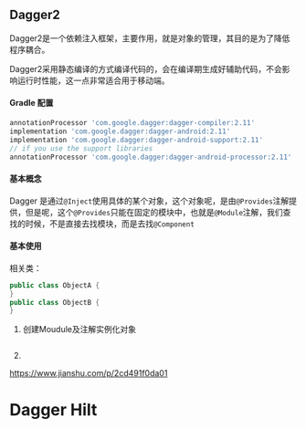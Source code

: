 ## Dagger2

Dagger2是一个依赖注入框架，主要作用，就是对象的管理，其目的是为了降低程序耦合。

Dagger2采用静态编译的方式编译代码的，会在编译期生成好辅助代码，不会影响运行时性能，这一点非常适合用于移动端。

#### Gradle 配置

```groovy
annotationProcessor 'com.google.dagger:dagger-compiler:2.11' 
implementation 'com.google.dagger:dagger-android:2.11'
implementation 'com.google.dagger:dagger-android-support:2.11'
// if you use the support libraries
annotationProcessor 'com.google.dagger:dagger-android-processor:2.11'
```

#### 基本概念

Dagger 是通过`@Inject`使用具体的某个对象，这个对象呢，是由`@Provides`注解提供，但是呢，这个`@Provides`只能在固定的模块中，也就是`@Module`注解，我们查找的时候，不是直接去找模块，而是去找`@Component`

#### 基本使用

相关类：

```java
public class ObjectA {
}
public class ObjectB {
}
```

1. 创建Moudule及注解实例化对象

   ```
   
   ```

   

2. 



https://www.jianshu.com/p/2cd491f0da01

# Dagger Hilt

